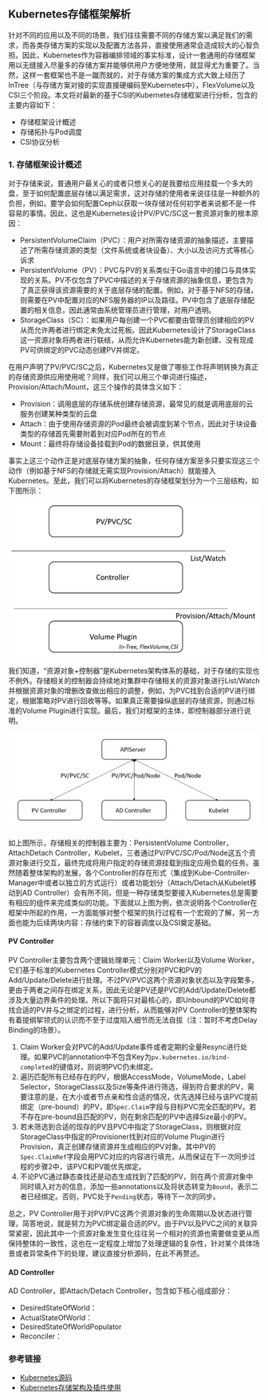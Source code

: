 ## Kubernetes存储框架解析

针对不同的应用以及不同的场景，我们往往需要不同的存储方案以满足我们的需求，而各类存储方案的实现以及配置方法各异，直接使用通常会造成较大的心智负担。因此，Kubernetes作为容器编排领域的事实标准，设计一套通用的存储框架用以无缝接入尽量多的存储方案并能够供用户方便地使用，就显得尤为重要了。当然，这样一套框架也不是一蹴而就的，对于存储方案的集成方式大致上经历了InTree（与存储方案对接的实现直接硬编码至Kubernetes中），FlexVolume以及CSI三个阶段。本文将对最新的基于CSI的Kubernetes存储框架进行分析，包含的主要内容如下：

* 存储框架设计概述
* 存储拓扑与Pod调度
* CSI协议分析

### 1. 存储框架设计概述

对于存储来说，普通用户最关心的或者只想关心的是我要给应用挂载一个多大的盘，至于如何配置底层存储以满足需求，这对存储的使用者来说往往是一种额外的负担，例如，要学会如何配置Ceph以获取一块存储对任何初学者来说都不是一件容易的事情。因此，这也是Kubernetes设计PV/PVC/SC这一套资源对象的根本原因：

* PersistentVolumeClaim（PVC）：用户对所需存储资源的抽象描述，主要描述了所需存储资源的类型（文件系统或者块设备）、大小以及访问方式等核心诉求
* PersistentVolume（PV）：PVC与PV的关系类似于Go语言中的接口与具体实现的关系。PV不仅包含了PVC中描述的关于存储资源的抽象信息，更包含为了真正获得该资源需要的关于底层存储的配置。例如，对于基于NFS的存储，则需要在PV中配置对应的NFS服务器的IP以及路径。PV中包含了底层存储配置的相关信息，因此通常由系统管理员进行管理，对用户透明。
* StorageClass（SC）：如果用户每创建一个PVC都要由管理员创建相应的PV从而允许两者进行绑定未免太过死板。因此Kubernetes设计了StorageClass这一资源对象将两者进行联结，从而允许Kubernetes能为新创建、没有现成PV可供绑定的PVC动态创建PV并绑定。

在用户声明了PV/PVC/SC之后，Kubernetes又是做了哪些工作将声明转换为真正的存储资源供应用使用呢？同样，我们可以用三个单词进行描述，Provision/Attach/Mount，这三个操作的具体含义如下：

* Provision：调用底层的存储系统创建存储资源，最常见的就是调用底层的云服务创建某种类型的云盘
* Attach：由于使用存储资源的Pod最终会被调度到某个节点，因此对于块设备类型的存储首先需要附着到对应Pod所在的节点
* Mount：最终将存储设备挂载到Pod的数据目录，供其使用

事实上这三个动作正是对底层存储方案的抽象，任何存储方案至多只要实现这三个动作（例如基于NFS的存储就无需实现Provision/Attach）就能接入Kubernetes。至此，我们可以将Kubernetes的存储框架划分为一个三层结构，如下图所示：

![framework](./pic/storage/framework.png)

我们知道，“资源对象+控制器”是Kubernetes架构体系的基础，对于存储的实现也不例外。存储相关的控制器会持续地对集群中存储相关的资源对象进行List/Watch并根据资源对象的增删改查做出相应的调整，例如，为PVC找到合适的PV进行绑定，根据策略对PV进行回收等等。如果真正需要操纵底层的存储资源，则通过标准的Volume Plugin进行实现。最后，我们对框架的主体，即控制器部分进行说明。

![./controller](./pic/storage/controller.png)

如上图所示，存储相关的控制器主要为：PersistentVolume Controller，AttachDetach Controller，Kubelet，三者通过PV/PVC/SC/Pod/Node这五个资源对象进行交互，最终完成将用户指定的存储资源挂载到指定应用负载的任务。虽然随着整体架构的发展，各个Controller的存在形式（集成到Kube-Controller-Manager中或者以独立的方式运行）或者功能划分（Attach/Detach从Kubelet移动到AD Controller）会有所不同，但是一种存储类型要接入Kubernetes总是需要有相应的组件来完成类似的功能。下面就以上图为例，依次说明各个Controller在框架中所起的作用，一方面能够对整个框架的执行过程有一个宏观的了解，另一方面也能为后续两块内容：存储约束下的容器调度以及CSI奠定基础。

#### PV Controller

PV Controller主要包含两个逻辑处理单元：Claim Worker以及Volume Worker，它们基于标准的Kubernetes Controller模式分别对PVC和PV的Add/Update/Delete进行处理。不过PV/PVC这两个资源对象状态以及字段繁多，更由于两者之间存在绑定关系，因此无论是PV还是PVC的Add/Update/Delete都涉及大量边界条件的处理。所以下面将只对最核心的，即Unbound的PVC如何寻找合适的PV并与之绑定的过程，进行分析，从而能够对PV Controller的整体架构有着提纲挈领式的认识而不至于过度陷入细节而无法自拔（注：暂时不考虑Delay Binding的场景）。

1. Claim Worker会对PVC的Add/Update事件或者定期的全量Resync进行处理。如果PVC的annotation中不包含Key为`pv.kubernetes.io/bind-completed`的键值对，则说明PVC仍未绑定。
2. 遍历匹配所有已经存在的PV，根据AccessMode，VolumeMode，Label Selector，StorageClass以及Size等条件进行筛选，得到符合要求的PV，需要注意的是，在大小或者节点亲和性合适的情况，优先选择已经与该PVC提前绑定（pre-bound）的PV，即`Spec.Claim`字段与目标PVC完全匹配的PV。若不存在pre-bound且匹配的PV，则在剩余匹配的PV中选择Size最小的PV。
3. 若未筛选到合适的现存的PV且PVC中指定了StorageClass，则根据对应StorageClass中指定的Provisioner找到对应的Volume Plugin进行Provision，真正创建存储资源并生成相应的PV对象。其中PV的`Spec.ClaimRef`字段会用PVC对应的内容进行填充，从而保证在下一次同步过程的步骤2中，该PVC和PV能优先绑定。
4. 不论PVC通过静态查找还是动态生成找到了匹配的PV，则在两个资源对象中同时填入对方的信息，添加一些annotations以及将状态转变为`Bound`，表示二者已经绑定。否则，PVC处于`Pending`状态，等待下一次的同步。

总之，PV Controller用于对PV/PVC这两个资源对象的生命周期以及状态进行管理，简答地说，就是努力为PVC绑定最合适的PV。由于PV以及PVC之间的关联异常紧密，因此其中一个资源对象发生变化往往另一个相对的资源也需要做变更从而保持整体的一致性，这也在一定程度上增加了处理逻辑的复杂性，针对某个具体场景或者异常条件下的处理，建议直接分析源码，在此不再赘述。

#### AD Controller

AD Controller，即Attach/Detach Controller，包含如下核心组成部分：

* DesiredStateOfWorld：
* ActualStateOfWorld：
* DesiredStateOfWorldPopulator
* Reconciler：



### 参考链接

* [Kubernetes源码](https://github.com/kubernetes/kubernetes)
* [Kubernetes存储架构及插件使用](https://developer.aliyun.com/article/743613)

